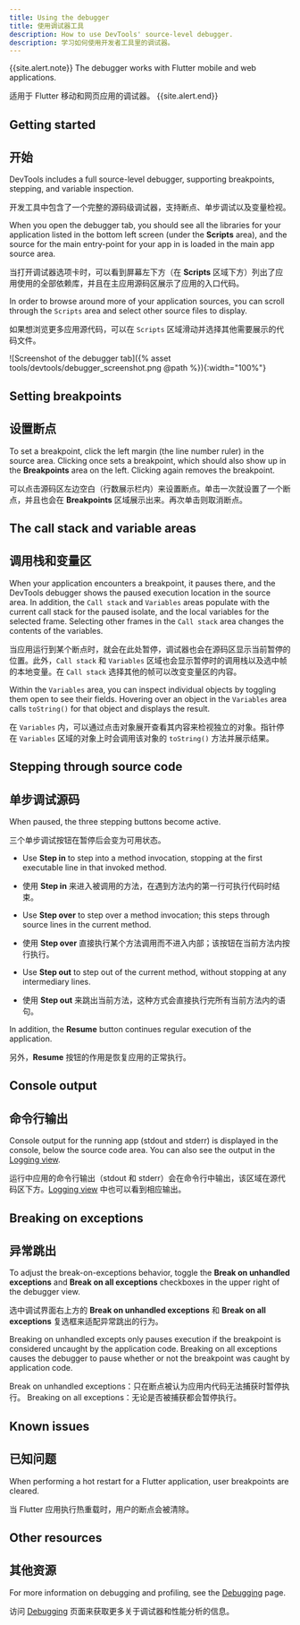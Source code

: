 ```yaml
---
title: Using the debugger
title: 使用调试器工具
description: How to use DevTools' source-level debugger.
description: 学习如何使用开发者工具里的调试器。
---
```


{{site.alert.note}}
  The debugger works with Flutter mobile and web applications.
  
  适用于 Flutter 移动和网页应用的调试器。
{{site.alert.end}}

## Getting started

## 开始

DevTools includes a full source-level debugger, supporting
breakpoints, stepping, and variable inspection.

开发工具中包含了一个完整的源码级调试器，支持断点、单步调试以及变量检视。

When you open the debugger tab, you should see all the libraries
for your application listed in the bottom left screen
(under the **Scripts** area), and the source for the main
entry-point for your app in is loaded in the main app source area.

当打开调试器选项卡时，可以看到屏幕左下方（在 **Scripts** 区域下方）列出了应用使用的全部依赖库，并且在主应用源码区展示了应用的入口代码。

In order to browse around more of your application sources,
you can scroll through the `Scripts` area and select other
source files to display.

如果想浏览更多应用源代码，可以在 `Scripts` 区域滑动并选择其他需要展示的代码文件。

![Screenshot of the debugger tab]({% asset tools/devtools/debugger_screenshot.png @path %}){:width="100%"}

## Setting breakpoints

## 设置断点

To set a breakpoint, click the left margin (the line number ruler)
in the source area. Clicking once sets a breakpoint, which should
also show up in the **Breakpoints** area on the left. Clicking
again removes the breakpoint.

可以点击源码区左边空白（行数展示栏内）来设置断点。单击一次就设置了一个断点，并且也会在 **Breakpoints** 区域展示出来。再次单击则取消断点。

## The call stack and variable areas

## 调用栈和变量区

When your application encounters a breakpoint, it pauses there,
and the DevTools debugger shows the paused execution location 
in the source area. In addition, the `Call stack` and `Variables`
areas populate with the current call stack for the paused isolate,
and the local variables for the selected frame. Selecting other
frames in the `Call stack` area changes the contents of the variables.

当应用运行到某个断点时，就会在此处暂停，调试器也会在源码区显示当前暂停的位置。此外，`Call stack` 和 `Variables` 区域也会显示暂停时的调用栈以及选中帧的本地变量。在 `Call stack` 选择其他的帧可以改变变量区的内容。

Within the `Variables` area, you can inspect individual objects by
toggling them open to see their fields. Hovering over an object
in the `Variables` area calls `toString()` for that object and
displays the result.

在 `Variables` 内，可以通过点击对象展开查看其内容来检视独立的对象。指针停在 `Variables` 区域的对象上时会调用该对象的 `toString()` 方法并展示结果。

## Stepping through source code

## 单步调试源码

When paused, the three stepping buttons become active.

三个单步调试按钮在暂停后会变为可用状态。

* Use **Step in** to step into a method invocation, stopping at
  the first executable line in that invoked method.
  
* 使用 **Step in** 来进入被调用的方法，在遇到方法内的第一行可执行代码时结束。

* Use **Step over** to step over a method invocation;
  this steps through source lines in the current method.
  
* 使用 **Step over** 直接执行某个方法调用而不进入内部；该按钮在当前方法内按行执行。
  
* Use **Step out** to step out of the current method,
  without stopping at any intermediary lines.
  
* 使用 **Step out** 来跳出当前方法，这种方式会直接执行完所有当前方法内的语句。

In addition, the **Resume** button continues regular
execution of the application.

另外，**Resume** 按钮的作用是恢复应用的正常执行。

## Console output

## 命令行输出

Console output for the running app (stdout and stderr) is 
displayed in the console, below the source code area.
You can also see the output in the [Logging view][].

运行中应用的命令行输出（stdout 和 stderr）会在命令行中输出，该区域在源代码区下方。[Logging view][] 中也可以看到相应输出。

## Breaking on exceptions

## 异常跳出

To adjust the break-on-exceptions behavior, toggle the
**Break on unhandled exceptions** and **Break on all exceptions**
checkboxes in the upper right of the debugger view.

选中调试界面右上方的 **Break on unhandled exceptions** 和 **Break on all exceptions** 复选框来适配异常跳出的行为。

Breaking on unhandled excepts only pauses execution if the
breakpoint is considered uncaught by the application code.
Breaking on all exceptions causes the debugger to pause 
whether or not the breakpoint was caught by application code.

Break on unhandled exceptions：只在断点被认为应用内代码无法捕获时暂停执行。
Breaking on all exceptions：无论是否被捕获都会暂停执行。

## Known issues

## 已知问题

When performing a hot restart for a Flutter application,
user breakpoints are cleared.

当 Flutter 应用执行热重载时，用户的断点会被清除。

[Logging view]: /docs/development/tools/devtools/logging

## Other resources

## 其他资源

For more information on debugging and profiling, see the
[Debugging][] page.

访问 [Debugging][] 页面来获取更多关于调试器和性能分析的信息。

[Debugging]: /docs/testing/debugging
